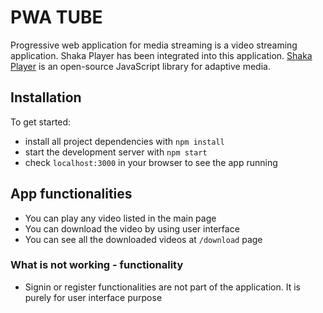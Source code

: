 # PWA TUBE
Progressive web application for media streaming is a video streaming application. Shaka Player has been integrated into this application. [Shaka Player](https://github.com/google/shaka-player/) is an open-source JavaScript library for adaptive media.  

## Installation

To get started: 
* install all project dependencies with `npm install`
* start the development server with `npm start`
* check `localhost:3000` in your browser to see the app running

## App functionalities

* You can play any video listed in the main page
* You can download the video by using user interface
* You can see all the downloaded videos at `/download` page

### What is not working - functionality

* Signin or register functionalities are not part of the application. It is purely for user interface purpose


